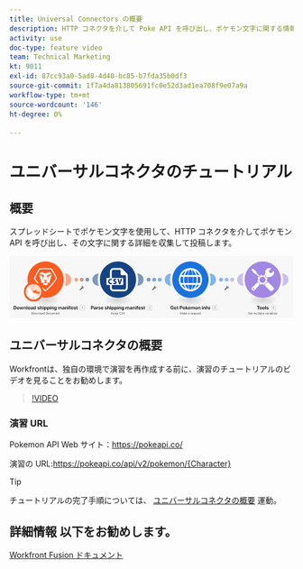 ```yaml
---
title: Universal Connectors の概要
description: HTTP コネクタを介して Poke API を呼び出し、ポケモン文字に関する情報を収集して投稿する方法を、 [!DNL Adobe Workfront Fusion].
activity: use
doc-type: feature video
team: Technical Marketing
kt: 9011
exl-id: 87cc93a0-5ad8-4d40-bc85-b7fda35b0df3
source-git-commit: 1f7a4da813805691fc0e52d3ad1ea708f9e07a9a
workflow-type: tm+mt
source-wordcount: '146'
ht-degree: 0%

---
```


# ユニバーサルコネクタのチュートリアル

## 概要

スプレッドシートでポケモン文字を使用して、HTTP コネクタを介してポケモン API を呼び出し、その文字に関する詳細を収集して投稿します。

![Fusion シナリオのイメージ](assets/universal-connectors-and-routing-1.png)

## ユニバーサルコネクタの概要

Workfrontは、独自の環境で演習を再作成する前に、演習のチュートリアルのビデオを見ることをお勧めします。

>[!VIDEO](https://video.tv.adobe.com/v/335270/?quality=12)

### 演習 URL

Pokemon API Web サイト：https://pokeapi.co/

演習の URL:https://pokeapi.co/api/v2/pokemon/{Character}

>[!TIP]
>
>チュートリアルの完了手順については、 [ユニバーサルコネクタの概要](https://experienceleague.adobe.com/docs/workfront-learn/tutorials-workfront/fusion/exercises/introduction-to-universal-connectors.html?lang=en) 運動。


## 詳細情報 以下をお勧めします。

[Workfront Fusion ドキュメント](https://experienceleague.adobe.com/docs/workfront/using/adobe-workfront-fusion/workfront-fusion-2.html?lang=en)
